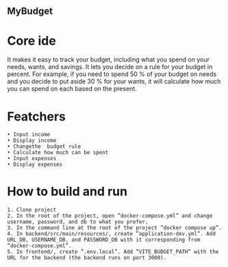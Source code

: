 ## MyBudget

# Core ide
It makes it easy to track your budget, including what you spend on your needs, wants, and savings. It lets you decide on a rule for your budget in percent. For example, if you need to spend 50 % of your budget on needs and you decide to put aside 30 % for your wants, it will calculate how much you can spend on each based on the present.

# Featchers
    • Input income
    • Display income
    • Changethe  budget rule
    • Calculate how much can be spent
    • Input expenses
    • Display expenses

# How to build and run
    1. Clone project
    2. In the root of the project, open ”docker-compose.yml” and change username, password, and db to what you prefer.
    3. In the command line at the root of the project ”docker compose up”.
    4. In backend/src/main/resources/, create ”application-dev.yml”. Add URL_DB, USERNAME_DB, and PASSWORD_DB with it corresponding from ”docker-compose.yml”.
    5. In frontend/, create ”.env.local”. Add ”VITE_BUDGET_PATH” with the URL for the backend (the backend runs on port 3000). 
